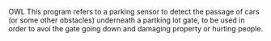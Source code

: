 OWL
This program refers to a parking sensor to detect the passage of cars (or some other obstacles) underneath a partking lot gate, to be used in order to avoi the gate going down and damaging property or hurting people.